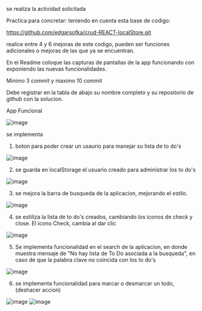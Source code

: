 se realiza la actividad solicitada

Practica para concretar:
teniendo en cuenta esta base de codigo:

https://github.com/edgarsofka/crud-REACT-localStore.git


realice entre 4 y 6 mejoras de este codigo, pueden ser funciones
adicionales o mejoras de las que ya se encuentran.

En el Readme coloque las capturas de pantallas de la app funcionando con
exponiendo las nuevas funcionalidades.

Minimo 3 commit y maximo 10 commit

Debe registrar en la tabla de abajo su nombre completo y su repositorio
de github con la solucion.

App Funcional

![image](https://user-images.githubusercontent.com/61658807/166332221-1af42769-ef25-425c-805d-5544a3b3fe41.png)

se implementa

1. boton para poder crear un usaurio para manejar su lista de to do's

![image](https://user-images.githubusercontent.com/61658807/166332487-cf7aae8c-834f-4d0f-be20-61c294cd94b6.png)

2. se guarda en localStorage el usuario creado para administrar los to do's

![image](https://user-images.githubusercontent.com/61658807/166332564-ce438994-8f6e-4015-b0d5-b71d346ee5fa.png)

3. se mejora la barra de busqueda de la aplicacion, mejorando el estilo.

![image](https://user-images.githubusercontent.com/61658807/166332656-98166818-1035-49d8-9944-d3507f2b3073.png)

4. se estiliza la lista de to do's creados, cambiando los iconos de check y close. El icono Check, cambia al dar clic

![image](https://user-images.githubusercontent.com/61658807/166332767-f295c848-fe1b-4e4c-8379-a17917802486.png)

5. Se implementa funcionalidad en el search de la aplicacion, en donde muestra mensaje de "No hay lista de To Do asociada a la busqueda", en caso de que la palabra clave no coincida con los to do's

![image](https://user-images.githubusercontent.com/61658807/166332901-fad7437b-6ea0-4db5-96c9-69b4e7ce3278.png)

6. se implementa funcionalidad para marcar o desmarcar un todo, (deshacer accion)

![image](https://user-images.githubusercontent.com/61658807/166618550-19b2e8e3-6b7a-47cc-9837-f9ef7a368155.png)
![image](https://user-images.githubusercontent.com/61658807/166618559-50c861fa-3782-4c96-bc71-25b13cc2a4fc.png)



